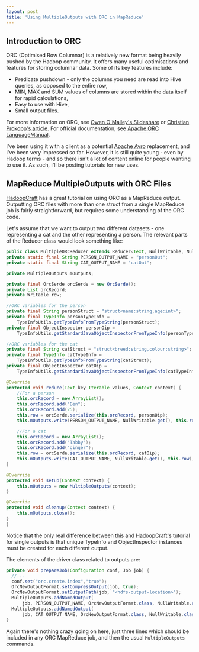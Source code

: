 ```yaml
---
layout: post
title: 'Using MultipleOutputs with ORC in MapReduce'
---
```

## Introduction to ORC

ORC (Optimised Row Columnar) is a relatively new format being heavily pushed by the Hadoop community. It offers many useful optimisations and features for storing columnar data. Some of its key features include:
 - Predicate pushdown - only the columns you need are read into Hive queries, as opposed to the entire row,
 - MIN, MAX and SUM values of columns are stored within the data itself for rapid calculations,
 - Easy to use with Hive,
 - Small output files.

For more information on ORC, see [Owen O'Malley's Slideshare] or [Christian Prokopp's article]. For official documentation, see [Apache ORC LanguageManual].

I've been using it with a client as a potential [Apache Avro] replacement, and I've been very impressed so far. However, it is still quite young - even by Hadoop terms - and so there isn't a lot of content online for people wanting to use it. As such, I'll be posting tutorials for new uses.

## MapReduce MultipleOutputs with ORC Files

[HadoopCraft] has a great tutorial on using ORC as a MapReduce output. Outputting ORC files with more than one struct from a single MapReduce job is fairly straightforward, but requires some understanding of the ORC code.

Let's assume that we want to output two different datasets - one representing a cat and the other representing a person. The relevant parts of the Reducer class would look something like:

```java
public class MultipleORCReducer extends Reducer<Text, NullWritable, NullWritable, Writable> {
private static final String PERSON_OUTPUT_NAME = "personOut";
private static final String CAT_OUTPUT_NAME = "catOut";

private MultipleOutputs mOutputs;

private final OrcSerde orcSerde = new OrcSerde();
private List orcRecord;
private Writable row;

//ORC variables for the person
private final String personStruct = "struct<name:string,age:int>";
private final TypeInfo personTypeInfo =
    TypeInfoUtils.getTypeInfoFromTypeString(personStruct);
private final ObjectInspector personOip =
    TypeInfoUtils.getStandardJavaObjectInspectorFromTypeInfo(personTypeInfo);

//ORC variables for the cat
private final String catStruct = "struct<breed:string,colour:string>";
private final TypeInfo catTypeInfo =
    TypeInfoUtils.getTypeInfoFromTypeString(catStruct);
private final ObjectInspector catOip =
    TypeInfoUtils.getStandardJavaObjectInspectorFromTypeInfo(catTypeInfo);

@Override
protected void reduce(Text key Iterable values, Context context) {
	//For a person
	this.orcRecord = new ArrayList();
	this.orcRecord.add("Ben");
	this.orcRecord.add(25);
	this.row = orcSerde.serialize(this.orcRecord, personOip);
	this.mOutputs.write(PERSON_OUTPUT_NAME, NullWritable.get(), this.row);

	//For a cat
	this.orcRecord = new ArrayList();
	this.orcRecord.add("Tabby");
	this.orcRecord.add("ginger");
	this.row = orcSerde.serialize(this.orcRecord, catOip);
	this.mOutputs.write(CAT_OUTPUT_NAME, NullWritable.get(), this.row);
}

@Override
protected void setup(Context context) {
	this.mOutputs = new MultipleOutputs(context);
}

@Override
protected void cleanup(Context context) {
	this.mOutputs.close();
}
}
```
Notice that the only real difference between this and [HadoopCraft]'s tutorial for single outputs is that unique TypeInfo and ObjectInspector instances must be created for each different output.

The elements of the driver class related to outputs are:

```java
private void prepareJob(Configuration conf, Job job) {
  //...
  conf.set("orc.create.index","true");
  OrcNewOutputFormat.setCompressOutput(job, true);
  OrcNewOutputFormat.setOutputPath(job, "<hdfs-output-location>");
  MultipleOutputs.addNamedOutput(
      job, PERSON_OUTPUT_NAME, OrcNewOutputFormat.class, NullWritable.class, Writable.class);
  MultipleOutputs.addNamedOutput(
      job, CAT_OUTPUT_NAME, OrcNewOutputFormat.class, NullWritable.class, Writable.class);
}
```
Again there's nothing crazy going on here, just three lines which should be included in any ORC MapReduce job, and then the usual `MultipleOutputs` commands.

[HadoopCraft]:http://hadoopcraft.blogspot.co.uk/2014/07/generating-orc-files-using-mapreduce.html
[Owen O'Malley's Slideshare]:http://www.slideshare.net/oom65/orc-files
[Christian Prokopp's article]:http://www.semantikoz.com/blog/orc-intelligent-big-data-file-format-hadoop-hive/
[Apache ORC LanguageManual]:https://cwiki.apache.org/confluence/display/Hive/LanguageManual+ORC
[Apache Avro]:http://avro.apache.org/docs/1.7.7/gettingstartedjava.html
